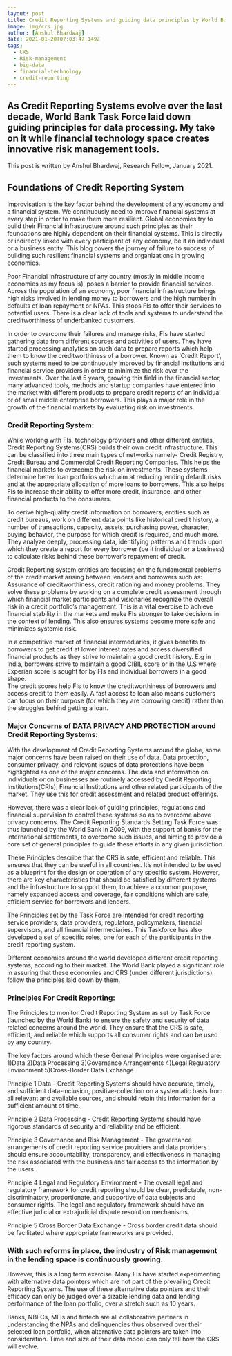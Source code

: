 ```yaml
---
layout: post
title: Credit Reporting Systems and guiding data principles by World Bank
image: img/crs.jpg
author: [Anshul Bhardwaj]
date: 2021-01-20T07:03:47.149Z
tags:
  - CRS
  - Risk-management
  - big-data
  - financial-technology
  - credit-reporting
---
```

As Credit Reporting Systems evolve over the last decade, World Bank Task Force laid down guiding principles for data processing. My take on it while financial technology space creates innovative risk management tools.
---

This post is written by
Anshul Bhardwaj, Research Fellow, January 2021.


## Foundations of Credit Reporting System


Improvisation is the key factor behind the development of any economy and a financial system. 
We continuously need to improve financial systems at every step in order to make them more resilient. 
Global economies try to build their Financial infrastructure around such principles as their foundations are highly dependent on their financial systems. This is directly or indirectly linked with every participant of any economy, be it an individual or a business entity.
This blog covers the journey of failure to success of building such resilient financial systems and organizations in growing economies. 
 
Poor Financial Infrastructure of any country (mostly in middle income economies as my focus is), poses a barrier to provide financial services. Across the population of an economy, poor financial infrastructure brings high risks involved in lending money to borrowers and the high number in defaults of loan repayment or NPAs. This stops FIs to offer their services to potential users. There is a clear lack of tools and systems to understand the creditworthiness of underbanked customers. 

In order to overcome their failures and manage risks, FIs have started gathering data from different sources and activities of users. They have started processing analytics on such data to prepare reports which help them to know the creditworthiness of a borrower. Known as ‘Credit Report’, such systems need to be continuously improved by financial institutions and financial service providers in order to minimize the risk over the investments. Over the last 5 years, growing this field in the financial sector, many advanced tools, methods and startup companies have entered into the market with different products to prepare credit reports of an individual or of small middle enterprise borrowers. This plays a major role in the growth of the financial markets by evaluating risk on investments.

### Credit Reporting System:

While working with FIs, technology providers and other different entities, Credit Reporting Systems(CRS) builds their own credit infrastructure. This can be classified into three main types of networks namely- Credit Registry, Credit Bureau and Commercial Credit Reporting Companies.
This helps the financial markets to overcome the risk on investments. These systems determine better loan portfolios which aim at reducing lending default risks and at the appropriate allocation of more loans to borrowers. This also helps FIs to increase their ability to offer more credit, insurance, and other financial products to the consumers. 

To derive high-quality credit information on borrowers, entities such as credit bureaus, work on different data points like historical credit history, a number of transactions, capacity, assets, purchasing power, character, buying behavior, the purpose for which credit is required, and much more. They analyze deeply, processing data, identifying patterns and trends upon which they create a report for every borrower (be it individual or a business) to calculate risks behind these borrower’s repayment of credit.

Credit Reporting system entities are focusing on the fundamental problems of the credit market arising between lenders and borrowers such as: 
Assurance of creditworthiness, credit rationing and money problems. 
They solve these problems by working on a complete credit assessment through which financial market participants and visionaries recognize the overall risk in a credit portfolio’s management. This is  a vital exercise to achieve financial stability in the markets and make FIs stronger to take decisions in the context of lending. This also ensures systems become more safe and minimizes systemic risk.

In a competitive market of financial intermediaries, it gives benefits to borrowers to get credit at lower interest rates and access diversified financial products as they strive to maintain a good credit history. E.g in India, borrowers strive to maintain a good CIBIL score or in the U.S where Experian score is sought for by FIs and individual borrowers in a good shape.  
The credit scores help FIs to know the creditworthiness of borrowers and access credit to them easily. A fast access to loan also means customers can focus on their purpose (for which they are borrowing credit) rather than the struggles behind getting a loan.

### Major Concerns of DATA PRIVACY AND PROTECTION around Credit Reporting Systems:
With the development of Credit Reporting Systems around the globe, some major concerns have been raised on their use of data.
Data protection, consumer privacy, and relevant issues of data protections have been highlighted as one of the major concerns. The data and information on individuals or on businesses are routinely accessed by Credit Reporting Institutions(CRIs), Financial Institutions and other related participants of the market. They use this for credit assessment and related product offerings. 

However, there was a clear lack of guiding principles, regulations and financial supervision to 
control these systems so as to overcome above privacy concerns. The Credit Reporting Standards Setting Task Force was thus launched by the World Bank in 2009, with the support of banks for the international settlements, to overcome such issues, and aiming to provide a core set of general principles to guide these efforts in any given jurisdiction.

These Principles describe that the CRS is safe, efficient and reliable. This ensures that they can be useful in all countries. It’s not intended to be used as a blueprint for the design or operation of any specific system. However, there are key characteristics that should be satisfied by different systems and the infrastructure to support them, to achieve a common purpose, namely expanded access and coverage, fair conditions which are safe, efficient service for borrowers and lenders.

The Principles set by the Task Force are intended for credit reporting service providers, data providers, regulators, policymakers, financial supervisors, and all financial intermediaries. This Taskforce has also developed a set of specific roles, one for each of the participants in the credit reporting system.

Different economies around the world developed different credit reporting systems, according to their market. The World Bank played a significant role in assuring that these economies and CRS (under different jurisdictions) follow the principles laid down by them.

### Principles For Credit Reporting:

The Principles to monitor Credit Reporting System as set by Task Force (launched by the World Bank) to ensure the safety and security of data related concerns around the world. They ensure that the CRS is safe, efficient, and reliable which supports all consumer rights and can be used by any country.

The key factors around which these General Principles were organised are:
1)Data
2)Data Processing
3)Governance Arrangements
4)Legal Regulatory Environment
5)Cross-Border Data Exchange
 
Principle 1 
Data - Credit Reporting Systems should have accurate, timely, and sufficient data-inclusion, positive-collection on a systematic basis from all relevant and available sources, and should retain this information for a sufficient amount of time.

Principle 2 
Data Processing - Credit Reporting Systems should have rigorous standards of security and reliability and be efficient.

Principle 3
Governance and Risk Management - The governance arrangements of credit reporting service providers and data providers should ensure accountability, transparency, and effectiveness in managing the risk associated with the business and fair access to the information by the users.

Principle 4 
Legal and Regulatory Environment - The overall legal and regulatory framework for credit reporting should be clear, predictable, non-discriminatory, proportionate, and supportive of data subjects and consumer rights. The legal and regulatory framework should have an effective judicial or extrajudicial dispute resolution mechanisms.

Principle 5
Cross Border Data Exchange - Cross border credit data should be facilitated where appropriate frameworks are provided.

### With such reforms in place, the industry of Risk management in the lending space is continuously growing. 
However, this is a long term exercise. Many FIs have started experimenting with alternative data pointers which are not part of the prevailing Credit Reporting Systems. The use of these alternative data pointers and their efficacy can only be judged over a sizable lending data and lending performance of the loan portfolio, over a stretch such as 10 years. 

Banks, NBFCs, MFIs and fintech are all collaborative partners in understanding the NPAs and delinquencies thus observed over their selected loan portfolio, when alternative data pointers are taken into consideration. Time and size of their data model can only tell how the CRS will evolve.

